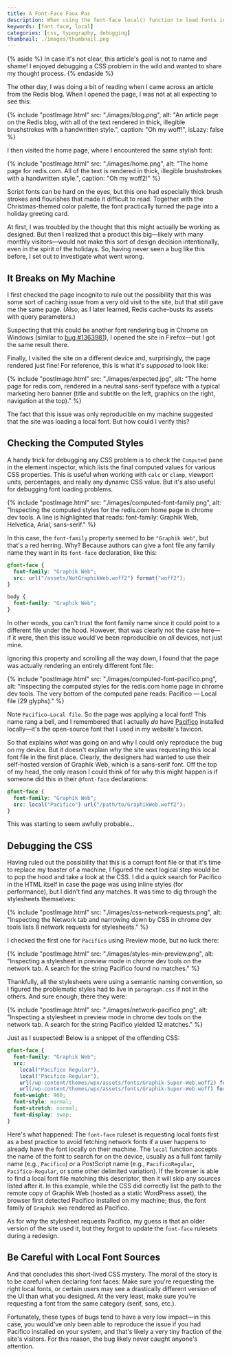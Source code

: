 ```yaml
---
title: A Font-Face Faux Pas
description: When using the font-face local() function to load fonts installed on a user's system, double-check that sure you're requesting the right font family.
keywords: [font face, local]
categories: [css, typography, debugging]
thumbnail: ./images/thumbnail.png
---
```


{% aside %}
In case it's not clear, this article's goal is not to name and shame! I enjoyed debugging a CSS problem in the wild and wanted to share my thought process.
{% endaside %}

The other day, I was doing a bit of reading when I came across an article from the Redis blog. When I opened the page, I was not at all expecting to see this:

{% include "postImage.html" src: "./images/blog.png", alt: "An article page on the Redis blog, with all of the text rendered in thick, illegible brushstrokes with a handwritten style.", caption: "Oh my woff!", isLazy: false %}

I then visited the home page, where I encountered the same stylish font:

{% include "postImage.html" src: "./images/home.png", alt: "The home page for redis.com. All of the text is rendered in thick, illegible brushstrokes with a handwritten style.", caption: "Oh my woff2!" %}

Script fonts can be hard on the eyes, but this one had especially thick brush strokes and flourishes that made it difficult to read. Together with the Christmas-themed color palette, the font practically turned the page into a holiday greeting card.

At first, I was troubled by the thought that this might actually be working as designed. But then I realized that a product this big—likely with many monthly visitors—would not make this sort of design decision intentionally, even in the spirit of the holidays. So, having never seen a bug like this before, I set out to investigate what went wrong.

## It Breaks on My Machine

I first checked the page incognito to rule out the possibility that this was some sort of caching issue from a very old visit to the site, but that still gave me the same page. (Also, as I later learned, Redis cache-busts its assets with query parameters.)

Suspecting that this could be another font rendering bug in Chrome on Windows (similar to [bug #1363981](https://bugs.chromium.org/p/chromium/issues/detail?id=1363981)), I opened the site in Firefox—but I got the same result there.

Finally, I visited the site on a different device and, surprisingly, the page rendered just fine! For reference, this is what it's *supposed* to look like:

{% include "postImage.html" src: "./images/expected.jpg", alt: "The home page for redis.com, rendered in a neutral sans-serif typeface with a typical marketing hero banner (title and subtitle on the left, graphics on the right, navigation at the top)." %}

The fact that this issue was only reproducible on my machine suggested that the site was loading a local font. But how could I verify this?

## Checking the Computed Styles

A handy trick for debugging any CSS problem is to check the `Computed` pane in the element inspector, which lists the final computed values for various CSS properties. This is useful when working with `calc` or `clamp`, viewport units, percentages, and really any dynamic CSS value. But it's also useful for debugging font loading problems.

{% include "postImage.html" src: "./images/computed-font-family.png", alt: "Inspecting the computed styles for the redis.com home page in chrome dev tools. A line is highlighted that reads: font-family: Graphik Web, Helvetica, Arial, sans-serif." %}

In this case, the `font-family` property seemed to be `"Graphik Web"`, but that's a red herring. Why? Because authors can give a font file any family name they want in its `font-face` declaration, like this:

```css
@font-face {
  font-family: "Graphik Web";
  src: url("/assets/NotGraphikWeb.woff2") format("woff2");
}

body {
  font-family: "Graphik Web";
}
```

In other words, you can't trust the font family name since it could point to a different file under the hood. However, that was clearly not the case here—if it were, then this issue would've been reproducible on *all* devices, not just mine.

Ignoring this property and scrolling all the way down, I found that the page was actually rendering an entirely different font file:

{% include "postImage.html" src: "./images/computed-font-pacifico.png", alt: "Inspecting the computed styles for the redis.com home page in chrome dev tools. The very bottom of the computed pane reads: Pacifico — Local file (29 glyphs)." %}

Note `Pacifico—Local file`. So the page *was* applying a local font! This name rang a bell, and I remembered that I actually *do* have [Pacifico](https://fonts.google.com/specimen/Pacifico/) installed locally—it's the open-source font that I used in my website's favicon.

So that explains *what* was going on and why I could only reproduce the bug on my device. But it doesn't explain *why* the site was requesting this local font file in the first place. Clearly, the designers had wanted to use their self-hosted version of Graphik Web, which is a sans-serif font. Off the top of my head, the only reason I could think of for why this might happen is if someone did this in their `@font-face` declarations:

```css
@font-face {
  font-family: "Graphik Web";
  src: local("Pacifico") url("/path/to/GraphikWeb.woff2");
}
```

This was starting to seem awfully probable...

## Debugging the CSS

Having ruled out the possibility that this is a corrupt font file or that it's time to replace my toaster of a machine, I figured the next logical step would be to pop the hood and take a look at the CSS. I did a quick search for Pacifico in the HTML itself in case the page was using inline styles (for performance), but I didn't find any matches. It was time to dig through the stylesheets themselves:

{% include "postImage.html" src: "./images/css-network-requests.png", alt: "Inspecting the Network tab and narrowing down by CSS in chrome dev tools lists 8 network requests for stylesheets." %}

I checked the first one for `Pacifico` using Preview mode, but no luck there:

{% include "postImage.html" src: "./images/styles-min-preview.png", alt: "Inspecting a stylesheet in preview mode in chrome dev tools on the network tab. A search for the string Pacifico found no matches." %}

Thankfully, all the stylesheets were using a semantic naming convention, so I figured the problematic styles had to live in `paragraph.css` if not in the others. And sure enough, there they were:

{% include "postImage.html" src: "./images/network-pacifico.png", alt: "Inspecting a stylesheet in preview mode in chrome dev tools on the network tab. A search for the string Pacifico yielded 12 matches." %}

Just as I suspected! Below is a snippet of the offending CSS:

```css
@font-face {
  font-family: "Graphik Web";
  src: 
    local("Pacifico Regular"),
    local("Pacifico-Regular"), 
    url(/wp-content/themes/wpx/assets/fonts/Graphik-Super-Web.woff2) format("woff2"),
    url(/wp-content/themes/wpx/assets/fonts/Graphik-Super-Web.woff) format("woff");
  font-weight: 900;
  font-style: normal;
  font-stretch: normal;
  font-display: swap;
}
```

Here's what happened: The `font-face` ruleset is requesting local fonts first as a best practice to avoid fetching network fonts if a user happens to already have the font locally on their machine. The `local` function accepts the name of the font to search for on the device, usually as a full font family name (e.g., `Pacifico`) or a PostScript name (e.g., `PacificoRegular`, `Pacifico-Regular`, or some other delimited variation). If the browser is able to find a local font file matching this descriptor, then it will skip any sources listed after it. In this example, while the CSS did correctly list the path to the remote copy of Graphik Web (hosted as a static WordPress asset), the browser first detected Pacifico installed on my machine; thus, the font family of `Graphik Web` rendered as Pacifico.

As for *why* the stylesheet requests Pacifico, my guess is that an older version of the site used it, but they forgot to update the `font-face` rulesets during a redesign.

## Be Careful with Local Font Sources

And that concludes this short-lived CSS mystery. The moral of the story is to be careful when declaring font faces: Make sure you're requesting the right local fonts, or certain users may see a drastically different version of the UI than what you designed. At the very least, make sure you're requesting a font from the same category (serif, sans, etc.).

Fortunately, these types of bugs tend to have a very low impact—in this case, you would've only been able to reproduce the issue if you had Pacifico installed on your system, and that's likely a very tiny fraction of the site's visitors. For this reason, the bug likely never caught anyone's attention.